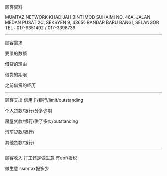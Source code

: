 顾客资料

MUMTAZ NETWORK KHADIJAH BINTI MOD SUHAIMI NO. 46A, JALAN MEDAN PUSAT 2C, SEKSYEN 9, 43650 BANDAR BARU BANGI, SELANGOR TEL : 017-9351492 / 017-3398739

-----------------
顾客需求


要借的数额

借贷的理由

借贷的期限

之前借贷的经历


--------------
顾客支出
信用卡/银行/limit/outstanding


个人贷款/银行/分多少期

房屋贷款/银行/供了多久/outstanding

汽车贷款/银行/


其他贷款/银行/

-----------
顾客收入
打工还是做生意
有epf/报税

做生意 ssm/tax报多少

